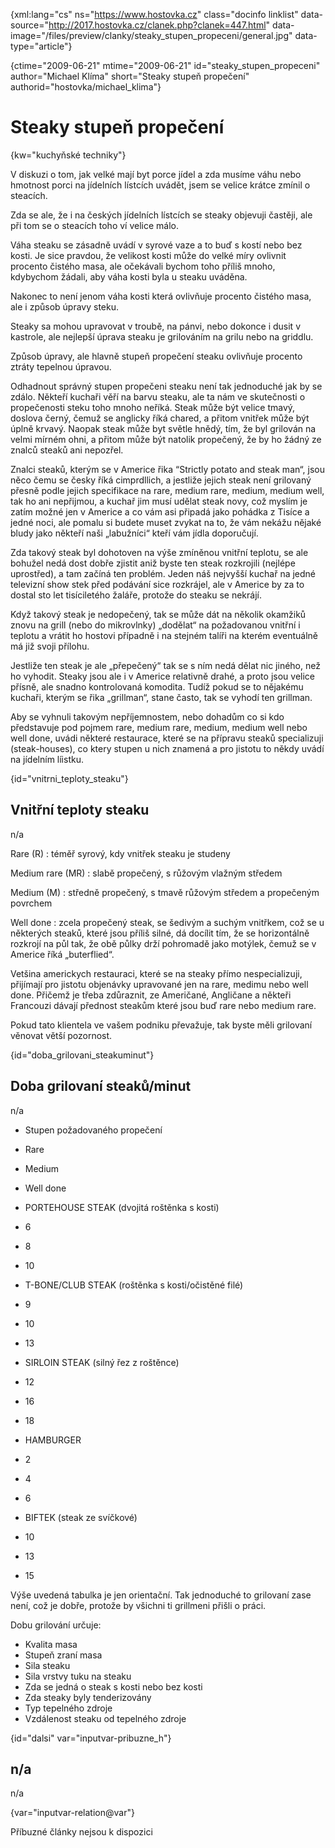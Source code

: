 
{xml:lang="cs" ns="https://www.hostovka.cz" class="docinfo linklist" data-source="http://2017.hostovka.cz/clanek.php?clanek=447.html" data-image="/files/preview/clanky/steaky\_stupen\_propeceni/general.jpg" data-type="article"}

{ctime="2009-06-21" mtime="2009-06-21" id="steaky\_stupen\_propeceni" author="Michael Klíma" short="Steaky stupeň propečení" authorid="hostovka/michael_klima"}

# Steaky stupeň propečení

<!-- generated attribute kw by user_updatekw.sh on 2020-07-05, do not edit -->

{kw="kuchyňské techniky"}

V diskuzi o tom, jak velké mají byt porce jídel a zda musíme váhu nebo hmotnost porci na jídelních lístcích uvádět, jsem se velice krátce zmínil o steacích.

Zda se ale, že i na českých jídelních lístcích se steaky objevuji častěji, ale při tom se o steacích toho ví velice málo.

Váha steaku se zásadně uvádí v syrové vaze a to buď s kostí nebo bez kosti. Je sice pravdou, že velikost kosti může do velké míry ovlivnit procento čistého masa, ale očekávali bychom toho příliš mnoho, kdybychom žádali, aby váha kosti byla u steaku uváděna.

Nakonec to není jenom váha kosti která ovlivňuje procento čistého masa, ale i způsob úpravy steku.

Steaky sa mohou upravovat v troubě, na pánvi, nebo dokonce i dusit v kastrole, ale nejlepší úprava steaku je grilováním na grilu nebo na griddlu.

Způsob úpravy, ale hlavně stupeň propečení steaku ovlivňuje procento ztráty tepelnou úpravou.

Odhadnout správný stupen propečeni steaku není tak jednoduché jak by se zdálo. Někteří kuchaři věří na barvu steaku, ale ta nám ve skutečnosti o propečenosti steku toho mnoho neříká. Steak může být velice tmavý, doslova černý, čemuž se anglicky říká chared, a přitom vnitřek může být úplně krvavý. Naopak steak může byt světle hnědý, tím, že byl grilován na velmi mírném ohni, a přitom může být natolik propečený, že by ho žádný ze znalců steaků ani nepozřel.

Znalci steaků, kterým se v Americe řika “Strictly potato and steak man“, jsou něco čemu se česky říká cimprdllich, a jestliže jejich steak není grilovaný přesně podle jejich specifikace na rare, medium rare, medium, medium well, tak ho ani nepřijmou, a kuchař jim musí udělat steak novy, což myslím je zatím možné jen v Americe a co vám asi připadá jako pohádka z Tisíce a jedné noci, ale pomalu si budete muset zvykat na to, že vám nekážu nějaké bludy jako někteří naši „labužníci“ kteří vám jídla doporučují.

Zda takový steak byl dohotoven na výše zmíněnou vnitřní teplotu, se ale bohužel nedá dost dobře zjistit aniž byste ten steak rozkrojili (nejlépe uprostřed), a tam začíná ten problém. Jeden náš nejvyšší kuchař na jedné televizní show stek před podávání sice rozkrájel, ale v Americe by za to dostal sto let tisíciletého žaláře, protože do steaku se nekrájí.

Když takový steak je nedopečený, tak se může dát na několik okamžiků znovu na grill (nebo do mikrovlnky) „dodělat“ na požadovanou vnitřní i teplotu a vrátit ho hostovi případně i na stejném talíři na kterém eventuálně má již svoji přílohu.

Jestliže ten steak je ale „přepečený“ tak se s ním nedá dělat nic jiného, než ho vyhodit. Steaky jsou ale i v Americe relativně drahé, a proto jsou velice přísně, ale snadno kontrolovaná komodita. Tudíž pokud se to nějakému kuchaři, kterým se řika „grillman“, stane často, tak se vyhodí ten grillman.

Aby se vyhnuli takovým nepříjemnostem, nebo dohadům co si kdo představuje pod pojmem rare, medium rare, medium, medium well nebo well done, uvádi některé restaurace, které se na přípravu steaků specializuji (steak-houses), co ktery stupen u nich znamená a pro jistotu to někdy uvádí na jídelním líistku.

{id="vnitrni\_teploty\_steaku"}

## Vnitřní teploty steaku

n/a

Rare (R)
:   téměř syrový, kdy vnitřek steaku je studeny

Medium rare (MR)
:   slabě propečený, s růžovým vlažným středem

Medium (M)
:   středně propečený, s tmavě růžovým středem a propečeným povrchem

Well done
:   zcela propečený steak, se šedivým a suchým vnitřkem, což se u některých steaků, které jsou příliš silné, dá docílit tím, že se horizontálně rozkrojí na půl tak, že obě půlky drží pohromadě jako motýlek, čemuž se v Americe říká „buterflied“.

Vetšina americkych restauraci, které se na steaky přímo nespecializuji, přijímají pro jistotu objenávky upravované jen na rare, medimu nebo well done. Přičemž je třeba zdůraznit, ze Američané, Angličane a někteři Francouzi dávají přednost steakům které jsou buď rare nebo medium rare.

Pokud tato klientela ve vašem podniku převažuje, tak byste měli grilovaní věnovat větší pozornost.

{id="doba\_grilovani\_steakuminut"}

## Doba grilovaní steaků/minut

n/a

  * Stupen požadovaného propečení
  * Rare
  * Medium
  * Well done

  * PORTEHOUSE STEAK (dvojitá roštěnka s kosti)
  * 6
  * 8
  * 10

  * T-BONE/CLUB STEAK (roštěnka s kosti/očistěné filé)
  * 9
  * 10
  * 13

  * SIRLOIN STEAK (silný řez z roštěnce)
  * 12
  * 16
  * 18

  * HAMBURGER
  * 2
  * 4
  * 6

  * BIFTEK (steak ze svíčkové)
  * 10
  * 13
  * 15

Výše uvedená tabulka je jen orientační. Tak jednoduché to grilovaní zase není, což je dobře, protože by všichni ti grillmeni přišli o práci.

Dobu grilování určuje:

  * Kvalita masa
  * Stupeň zraní masa
  * Sila steaku
  * Sila vrstvy tuku na steaku
  * Zda se jedná o steak s kosti nebo bez kosti
  * Zda steaky byly tenderizovány
  * Typ tepelného zdroje
  * Vzdálenost steaku od tepelného zdroje

{id="dalsi" var="inputvar-pribuzne_h"}

## n/a

n/a

{var="inputvar-relation@var"}

Příbuzné články nejsou k dispozici

